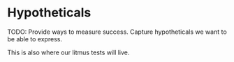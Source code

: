 # Hypotheticals

TODO: Provide ways to measure success. Capture hypotheticals we want to be able to express.

This is also where our litmus tests will live.